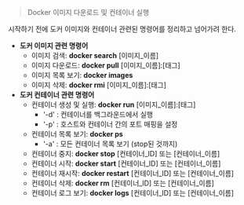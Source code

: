 > Docker 이미지 다운로드 및 컨테이너 실행
> 

시작하기 전에 도커 이미지와 컨테이너 관련된 명령어를 정리하고 넘어가려 한다.

- **도커 이미지 관련 명령어**
    - 이미지 검색: **docker search** [이미지_이름]
    - 이미지 다운로드: **docker pull** [이미지_이름]:[태그]
    - 이미지 목록 보기: **docker images**
    - 이미지 삭제: **docker rmi** [이미지_이름]:[태그]
- **도커 컨테이너 관련 명령어**
    - 컨테이너 생성 및 실행: **docker run** [이미지_이름]:[태그]
        - '-d' : 컨테이너를 백그라운드에서 실행
        - '-p' : 호스트와 컨테이너 간의 포트 매핑을 설정
    - 컨테이너 목록 보기: **docker ps**
        - '-a' : 모든 컨테이너 목록 보기 (stop된 것까지)
    - 컨테이너 중지: **docker stop** [컨테이너_ID] 또는 [컨테이너_이름]
    - 컨테이너 시작: **docker start** [컨테이너_ID] 또는 [컨테이너_이름]
    - 컨테이너 재시작: **docker restart** [컨테이너_ID] 또는 [컨테이너_이름]
    - 컨테이너 삭제: **docker rm** [컨테이너_ID] 또는 [컨테이너_이름]
    - 컨테이너 로그 보기: **docker logs** [컨테이너_ID] 또는 [컨테이너_이름]
